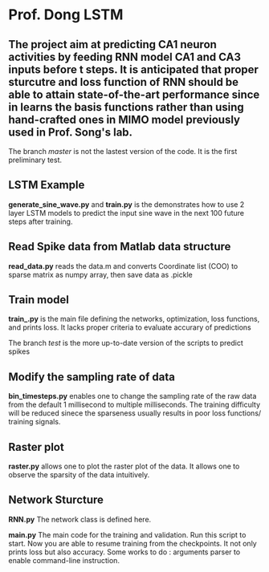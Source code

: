 # Prof. Dong LSTM

## The project aim at predicting CA1 neuron activities by feeding RNN model CA1 and CA3 inputs before t steps. It is anticipated that proper sturcutre and loss function of RNN should be able to attain state-of-the-art performance since in learns the basis functions rather than using hand-crafted ones in MIMO model previously used in Prof. Song's lab.

The branch *master* is not the lastest version of the code. It is the first preliminary test.

## LSTM Example
**generate_sine_wave.py** and **train.py** is the demonstrates how to use 2 layer LSTM models to predict the input sine wave in the next 100 future steps after training.  

## Read Spike data from Matlab data structure
**read_data.py** reads the data.m and converts Coordinate list (COO) to sparse matrix as numpy array, then save data as .pickle

## Train model
**train_.py** is the main file defining the networks, optimization, loss functions, and prints loss. It lacks proper criteria to evaluate accurary of predictions

The branch *test* is the more up-to-date version of the scripts to predict spikes

## Modify the sampling rate of data
**bin_timesteps.py** enables one to change the sampling rate of the raw data from the default 1 millisecond to multiple milliseconds. The training difficulty will be reduced sinece the sparseness usually results in poor loss functions/ training signals.

## Raster plot
**raster.py** allows one to plot the raster plot of the data. It allows one to observe the sparsity of the data intuitively.

## Network Sturcture
**RNN.py** The network class is defined here.

**main.py** The main code for the training and validation. Run this script to start. Now you are able to resume training from the checkpoints. It not only prints loss but also accuracy.
	Some works to do : arguments parser to enable command-line instruction. 



